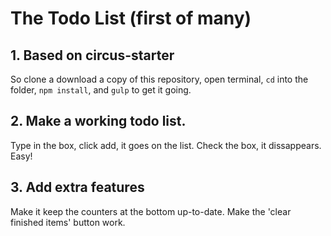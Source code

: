 # The Todo List (first of many)

## 1. Based on circus-starter
So clone a download a copy of this repository, open terminal, `cd` into the folder, `npm install`, and `gulp` to get it going.

## 2. Make a working todo list.
Type in the box, click add, it goes on the list. Check the box, it dissappears. Easy!

## 3. Add extra features
Make it keep the counters at the bottom up-to-date. Make the 'clear finished items' button work.